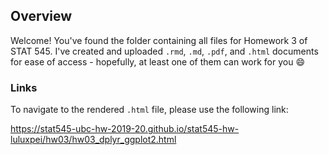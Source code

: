 ## __Overview__

Welcome! You've found the folder containing all files for Homework 3 of STAT 545. I've created and uploaded `.rmd`, `.md`, `.pdf`, and `.html` documents for ease of access - hopefully, at least one of them can work for you :smile: 

### __Links__

To navigate to the rendered `.html` file, please use the following link:

https://stat545-ubc-hw-2019-20.github.io/stat545-hw-luluxpei/hw03/hw03_dplyr_ggplot2.html
